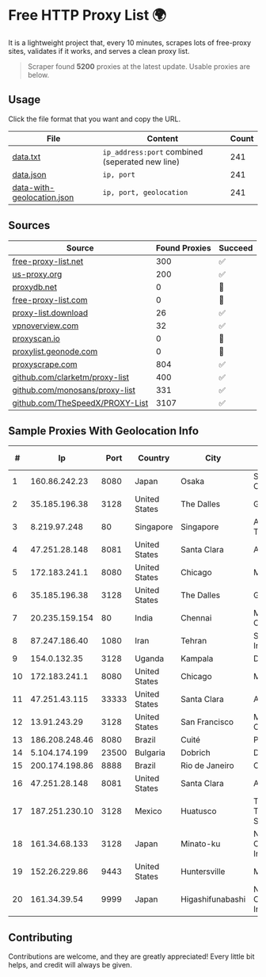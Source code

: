 
# Free HTTP Proxy List 🌍

It is a lightweight project that, every 10 minutes, scrapes lots of free-proxy sites, validates if it works, and serves a clean proxy list.


> Scraper found **5200** proxies at the latest update. Usable proxies are below.

## Usage

Click the file format that you want and copy the URL.


|File|Content|Count|
|----|-------|-----|
|[data.txt](https://raw.githubusercontent.com/themiralay/Proxy-List-World/master/data.txt)|`ip_address:port` combined (seperated new line)|241|
|[data.json](https://raw.githubusercontent.com/themiralay/Proxy-List-World/master/data.json)|`ip, port`|241|
|[data-with-geolocation.json](https://raw.githubusercontent.com/themiralay/Proxy-List-World/master/data-with-geolocation.json)|`ip, port, geolocation`|241|

## Sources

|Source|Found Proxies|Succeed|
|------|-------------|-------|
|[free-proxy-list.net](https://free-proxy-list.net)|300|✅|
|[us-proxy.org](https://www.us-proxy.org)|200|✅|
|[proxydb.net](http://proxydb.net)|0|🚫|
|[free-proxy-list.com](https://free-proxy-list.com/?page=&port=&type%5B%5D=http&type%5B%5D=https&up_time=0&search=Search)|0|🚫|
|[proxy-list.download](https://www.proxy-list.download/HTTP)|26|✅|
|[vpnoverview.com](https://vpnoverview.com/privacy/anonymous-browsing/free-proxy-servers)|32|✅|
|[proxyscan.io](https://www.proxyscan.io)|0|🚫|
|[proxylist.geonode.com](https://proxylist.geonode.com/api/proxy-list?limit=300&page=1&sort_by=lastChecked&sort_type=desc&protocols=http,https)|0|🚫|
|[proxyscrape.com](https://api.proxyscrape.com/v2/?request=displayproxies&protocol=http&timeout=10000&country=all&ssl=all&anonymity=all)|804|✅|
|[github.com/clarketm/proxy-list](https://raw.githubusercontent.com/clarketm/proxy-list/master/proxy-list-raw.txt)|400|✅|
|[github.com/monosans/proxy-list](https://raw.githubusercontent.com/monosans/proxy-list/main/proxies/http.txt)|331|✅|
|[github.com/TheSpeedX/PROXY-List](https://raw.githubusercontent.com/TheSpeedX/PROXY-List/master/http.txt)|3107|✅|


## Sample Proxies With Geolocation Info

|#|Ip|Port|Country|City|Internet Service Provider|
|-|--|----|-------|----|-------------------------|
|1|160.86.242.23|8080|Japan|Osaka|Sony Network Communications Inc|
|2|35.185.196.38|3128|United States|The Dalles|Google LLC|
|3|8.219.97.248|80|Singapore|Singapore|Alibaba (US) Technology Co., Ltd.|
|4|47.251.28.148|8081|United States|Santa Clara|Alibaba Cloud LLC|
|5|172.183.241.1|8080|United States|Chicago|Microsoft|
|6|35.185.196.38|3128|United States|The Dalles|Google LLC|
|7|20.235.159.154|80|India|Chennai|Microsoft Corporation|
|8|87.247.186.40|1080|Iran|Tehran|Sotoon Cloud Infrastracuture|
|9|154.0.132.35|3128|Uganda|Kampala|DATA-RT1|
|10|172.183.241.1|8080|United States|Chicago|Microsoft|
|11|47.251.43.115|33333|United States|Santa Clara|Alibaba Cloud LLC|
|12|13.91.243.29|3128|United States|San Francisco|Microsoft Corporation|
|13|186.208.248.46|8080|Brazil|Cuité|Pbnet Telecom|
|14|5.104.174.199|23500|Bulgaria|Dobrich|DobrudjaCable Ltd.|
|15|200.174.198.86|8888|Brazil|Rio de Janeiro|Claro S.A|
|16|47.251.28.148|8081|United States|Santa Clara|Alibaba Cloud LLC|
|17|187.251.230.10|3128|Mexico|Huatusco|Total Play Telecomunicaciones SA De CV|
|18|161.34.68.133|3128|Japan|Minato-ku|NTT PC Communications, Inc.|
|19|152.26.229.86|9443|United States|Huntersville|MCNC|
|20|161.34.39.54|9999|Japan|Higashifunabashi|NTT PC Communications, Inc.|



## Contributing

Contributions are welcome, and they are greatly appreciated! Every
little bit helps, and credit will always be given.

